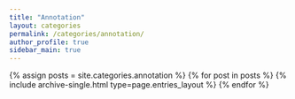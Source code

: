 ```yaml
---
title: "Annotation"
layout: categories
permalink: /categories/annotation/
author_profile: true
sidebar_main: true
---
```


{% assign posts = site.categories.annotation %}
{% for post in posts %}
{% include archive-single.html type=page.entries_layout %}
{% endfor %}